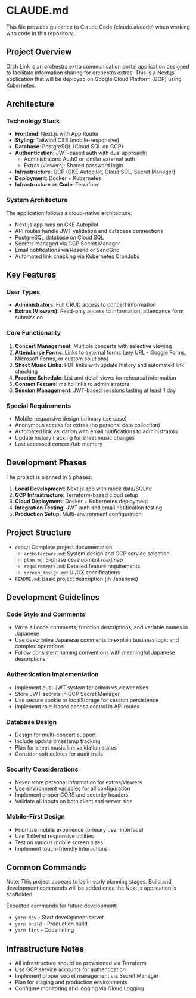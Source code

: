 # CLAUDE.md

This file provides guidance to Claude Code (claude.ai/code) when working with code in this repository.

## Project Overview

Orch Link is an orchestra extra communication portal application designed to facilitate information sharing for orchestra extras. This is a Next.js application that will be deployed on Google Cloud Platform (GCP) using Kubernetes.

## Architecture

### Technology Stack

- **Frontend**: Next.js with App Router
- **Styling**: Tailwind CSS (mobile-responsive)
- **Database**: PostgreSQL (Cloud SQL on GCP)
- **Authentication**: JWT-based auth with dual approach:
  - Administrators: Auth0 or similar external auth
  - Extras (viewers): Shared password login
- **Infrastructure**: GCP (GKE Autopilot, Cloud SQL, Secret Manager)
- **Deployment**: Docker + Kubernetes
- **Infrastructure as Code**: Terraform

### System Architecture

The application follows a cloud-native architecture:

- Next.js app runs on GKE Autopilot
- API routes handle JWT validation and database connections
- PostgreSQL database on Cloud SQL
- Secrets managed via GCP Secret Manager
- Email notifications via Resend or SendGrid
- Automated link checking via Kubernetes CronJobs

## Key Features

### User Types

- **Administrators**: Full CRUD access to concert information
- **Extras (Viewers)**: Read-only access to information, attendance form submission

### Core Functionality

1. **Concert Management**: Multiple concerts with selective viewing
2. **Attendance Forms**: Links to external forms (any URL - Google Forms, Microsoft Forms, or custom solutions)
3. **Sheet Music Links**: PDF links with update history and automated link checking
4. **Practice Schedule**: List and detail views for rehearsal information
5. **Contact Feature**: mailto links to administrators
6. **Session Management**: JWT-based sessions lasting at least 1 day

### Special Requirements

- Mobile-responsive design (primary use case)
- Anonymous access for extras (no personal data collection)
- Automated link validation with email notifications to administrators
- Update history tracking for sheet music changes
- Last accessed concert/tab memory

## Development Phases

The project is planned in 5 phases:

1. **Local Development**: Next.js app with mock data/SQLite
2. **GCP Infrastructure**: Terraform-based cloud setup
3. **Cloud Deployment**: Docker + Kubernetes deployment
4. **Integration Testing**: JWT auth and email notification testing
5. **Production Setup**: Multi-environment configuration

## Project Structure

- `docs/`: Complete project documentation
  - `architecture.md`: System design and GCP service selection
  - `plan.md`: 5-phase development roadmap
  - `requirements.md`: Detailed feature requirements
  - `screen_design.md`: UI/UX specifications
- `README.md`: Basic project description (in Japanese)

## Development Guidelines

### Code Style and Comments

- Write all code comments, function descriptions, and variable names in Japanese
- Use descriptive Japanese comments to explain business logic and complex operations
- Follow consistent naming conventions with meaningful Japanese descriptions

### Authentication Implementation

- Implement dual JWT system for admin vs viewer roles
- Store JWT secrets in GCP Secret Manager
- Use secure cookie or localStorage for session persistence
- Implement role-based access control in API routes

### Database Design

- Design for multi-concert support
- Include update timestamp tracking
- Plan for sheet music link validation status
- Consider soft deletes for audit trails

### Security Considerations

- Never store personal information for extras/viewers
- Use environment variables for all configuration
- Implement proper CORS and security headers
- Validate all inputs on both client and server side

### Mobile-First Design

- Prioritize mobile experience (primary user interface)
- Use Tailwind responsive utilities
- Test on various mobile screen sizes
- Implement touch-friendly interactions

## Common Commands

Note: This project appears to be in early planning stages. Build and development commands will be added once the Next.js application is scaffolded.

Expected commands for future development:

- `yarn dev` - Start development server
- `yarn build` - Production build
- `yarn lint` - Code linting

## Infrastructure Notes

- All infrastructure should be provisioned via Terraform
- Use GCP service accounts for authentication
- Implement proper secret management via Secret Manager
- Plan for staging and production environments
- Configure monitoring and logging via Cloud Logging
